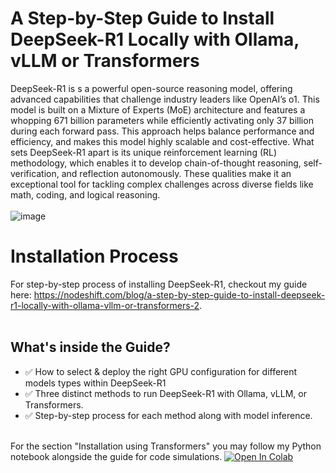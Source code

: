 # A Step-by-Step Guide to Install DeepSeek-R1 Locally with Ollama, vLLM or Transformers
DeepSeek-R1 is s a powerful open-source reasoning model, offering advanced capabilities that challenge industry leaders like OpenAI’s o1. This model is built on a Mixture of Experts (MoE) architecture and features a whopping 671 billion parameters while efficiently activating only 37 billion during each forward pass. This approach helps balance performance and efficiency, and makes this model highly scalable and cost-effective. What sets DeepSeek-R1 apart is its unique reinforcement learning (RL) methodology, which enables it to develop chain-of-thought reasoning, self-verification, and reflection autonomously. These qualities make it an exceptional tool for tackling complex challenges across diverse fields like math, coding, and logical reasoning.
<br>
<br>
![image](https://github.com/user-attachments/assets/2cccc2a0-f7cf-4a7d-ac12-8b73029278ed)

# Installation Process
For step-by-step process of installing DeepSeek-R1, checkout my guide here: https://nodeshift.com/blog/a-step-by-step-guide-to-install-deepseek-r1-locally-with-ollama-vllm-or-transformers-2.
<br>
<br>
## What's inside the Guide?
- ✅ How to select & deploy the right GPU configuration for different models types within DeepSeek-R1
- ✅ Three distinct methods to run DeepSeek-R1 with Ollama, vLLM, or Transformers.
- ✅ Step-by-step process for each method along with model inference.
<br>
For the section "Installation using Transformers" you may follow my Python notebook alongside the guide for code simulations.
<a target="_blank" href="https://github.com/aditi-dsi/deepseek-r1/blob/main/DeepSeek_R1_Distill_Qwen_1.5B.ipynb">
  <img src="https://colab.research.google.com/assets/colab-badge.svg" alt="Open In Colab"/>
</a>
